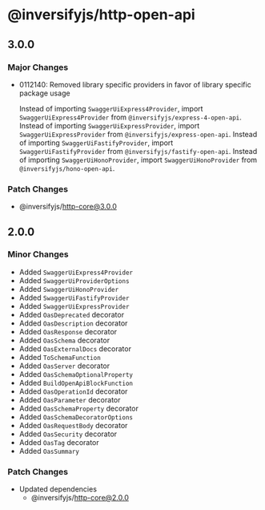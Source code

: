 # @inversifyjs/http-open-api

## 3.0.0

### Major Changes

- 0112140: Removed library specific providers in favor of library specific package usage

  Instead of importing `SwaggerUiExpress4Provider`, import `SwaggerUiExpress4Provider` from `@inversifyjs/express-4-open-api`.
  Instead of importing `SwaggerUiExpressProvider`, import `SwaggerUiExpressProvider` from `@inversifyjs/express-open-api`.
  Instead of importing `SwaggerUiFastifyProvider`, import `SwaggerUiFastifyProvider` from `@inversifyjs/fastify-open-api`.
  Instead of importing `SwaggerUiHonoProvider`, import `SwaggerUiHonoProvider` from `@inversifyjs/hono-open-api`.

### Patch Changes

- @inversifyjs/http-core@3.0.0

## 2.0.0

### Minor Changes

- Added `SwaggerUiExpress4Provider`
- Added `SwaggerUiProviderOptions`
- Added `SwaggerUiHonoProvider`
- Added `SwaggerUiFastifyProvider`
- Added `SwaggerUiExpressProvider`
- Added `OasDeprecated` decorator
- Added `OasDescription` decorator
- Added `OasResponse` decorator
- Added `OasSchema` decorator
- Added `OasExternalDocs` decorator
- Added `ToSchemaFunction`
- Added `OasServer` decorator
- Added `OasSchemaOptionalProperty`
- Added `BuildOpenApiBlockFunction`
- Added `OasOperationId` decorator
- Added `OasParameter` decorator
- Added `OasSchemaProperty` decorator
- Added `OasSchemaDecoratorOptions`
- Added `OasRequestBody` decorator
- Added `OasSecurity` decorator
- Added `OasTag` decorator
- Added `OasSummary`

### Patch Changes

- Updated dependencies
  - @inversifyjs/http-core@2.0.0
